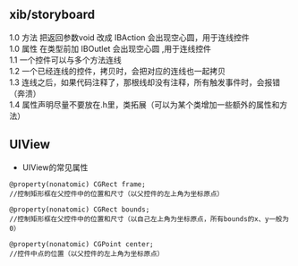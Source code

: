 ## xib/storyboard

1.0 方法 把返回参数void 改成 IBAction 会出现空心圆，用于连线控件  
1.0 属性 在类型前加 IBOutlet 会出现空心圆 ,用于连线控件  
1.1 一个控件可以与多个方法连线  
1.2 一个已经连线的控件，拷贝时，会把对应的连线也一起拷贝  
1.3 连线之后，如果代码注释了，那根线却没有注释，所有触发事件时，会报错（奔溃）  
1.4 属性声明尽量不要放在.h里，类拓展（可以为某个类增加一些额外的属性和方法）

## UIView

* UIView的常见属性

```obj-c
@property(nonatomic) CGRect frame;
//控制矩形框在父控件中的位置和尺寸（以父控件的左上角为坐标原点）

@property(nonatomic) CGRect bounds;
//控制矩形框在父控件中的位置和尺寸（以自己左上角为坐标原点，所有bounds的x、y一般为0）

@property(nonatomic) CGPoint center;
//控件中点的位置（以父控件的左上角为坐标原点）
```



